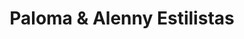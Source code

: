 ---
title: "Paloma & Alenny Estilistas"
url: /salamanca/paloma-und-alenny-estilistas/
shop: Kosmetik
---